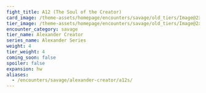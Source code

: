 ```yaml
---
fight_title: A12 (The Soul of the Creator)
card_image: /theme-assets/homepage/encounters/savage/old_tiers/Image@2x.png
tier_image: /theme-assets/homepage/encounters/savage/old_tiers/Image@2x.png
encounter_category: savage
tier_name: Alexander Creator
series_name: Alexander Series
weight: 4
tier_weight: 4
coming_soon: false
spoiler: false
expansion: hw
aliases:
  - /encounters/savage/alexander-creator/a12s/
---
```

